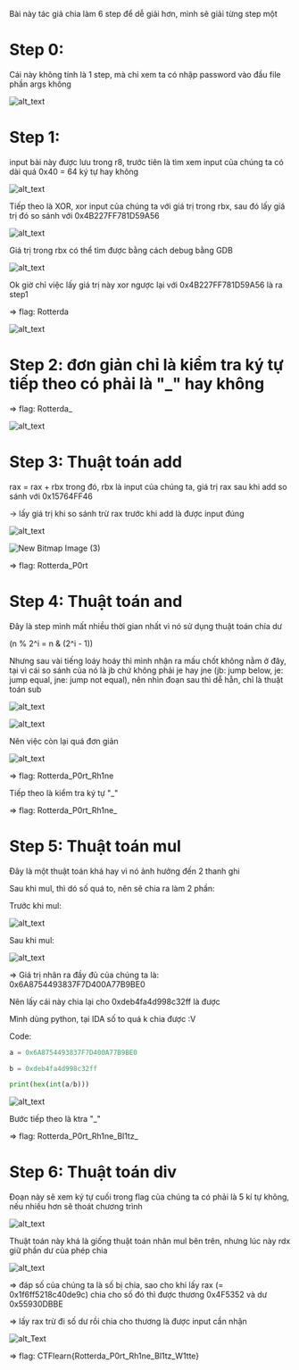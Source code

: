 Bài này tác giả chia làm 6 step để dễ giải hơn, mình sẽ giải từng step một

# Step 0:
Cái này không tính là 1 step, mà chỉ xem ta có nhập password vào đầu file phần args không

![alt_text](https://i.imgur.com/KMxcJmM.png)

# Step 1:

input bài này được lưu trong r8, trước tiên là tìm xem input của chúng ta có dài quá 0x40 = 64 ký tự hay không

![alt_text](https://i.imgur.com/omzzmdv.png)

Tiếp theo là XOR, xor input của chúng ta với giá trị trong rbx, sau đó lấy giá trị đó so sánh với 0x4B227FF781D59A56

![alt_text](https://i.imgur.com/gXFvxT6.png)

Giá trị trong rbx có thể tìm được bằng cách debug bằng GDB

![alt_text](https://i.imgur.com/Am9WzjK.png)

Ok giờ chỉ việc lấy giá trị này xor ngược lại với 0x4B227FF781D59A56 là ra step1

=> flag: Rotterda

![alt_text](https://i.imgur.com/nJDNuR6.png)

# Step 2: đơn giản chỉ là kiểm tra ký tự tiếp theo có phải là "_" hay không

=> flag: Rotterda_

![alt_text](https://i.imgur.com/bQcbOvO.png)

# Step 3: Thuật toán add

rax = rax + rbx trong đó, rbx là input của chúng ta, giá trị rax sau khi add so sánh với 0x15764FF46

-> lấy giá trị khi so sánh trừ rax trước khi add là được input đúng

![alt_text](https://i.imgur.com/MeXTmcj.png)

![New Bitmap Image (3)](https://user-images.githubusercontent.com/84331340/146403244-73cd9ef6-d308-4f9b-b38f-2c80215ac4a4.png)

=> flag: Rotterda_P0rt

# Step 4: Thuật toán and

Đây là step mình mất nhiều thời gian nhất vì nó sử dụng thuật toán chía dư 

(n % 2^i = n & (2^i - 1))

Nhưng sau vài tiếng loáy hoáy thì mình nhận ra mấu chốt không nằm ở đây, tại vì cái so sánh của nó là jb chứ không phải je hay jne (jb: jump below, je: jump equal, 
jne: jump not equal), nên nhìn đoạn sau thì dễ hẳn, chỉ là thuật toán sub

![alt_text](https://i.imgur.com/8JhScw7.png)

![alt_text](https://i.imgur.com/oi6yGyT.png)

Nên việc còn lại quá đơn giản

![alt_text](https://i.imgur.com/1OjOsY9.png)

=> flag: Rotterda_P0rt_Rh1ne

Tiếp theo là kiểm tra ký tự "_"

=> flag: Rotterda_P0rt_Rh1ne_

# Step 5: Thuật toán mul

Đây là một thuật toán khá hay vì nó ảnh hưởng đến 2 thanh ghi

Sau khi mul, thì dó số quá to, nên sẽ chia ra làm 2 phần: 

Trước khi mul:

![alt_text](https://i.imgur.com/XSYKhwy.png)

Sau khi mul:

![alt_text](https://i.imgur.com/I4eHjGo.png)

=> Giá trị nhân ra đầy đủ của chúng ta là: 0x6A8754493837F7D400A77B9BE0

Nên lấy cái này chia lại cho 0xdeb4fa4d998c32ff là được 

Mình dùng python, tại IDA số to quá k chia được :V

Code: 

```python
a = 0x6A8754493837F7D400A77B9BE0

b = 0xdeb4fa4d998c32ff

print(hex(int(a/b)))
```

![alt_text](https://i.imgur.com/uY0c64G.png)

Bước tiếp theo là ktra "_"

=> flag: Rotterda_P0rt_Rh1ne_Bl1tz_

# Step 6: Thuật toán div

Đoạn này sẽ xem ký tự cuối trong flag của chúng ta có phải là 5 kí tự không, nếu nhiều hơn sẽ thoát chương trình

![alt_text](https://i.imgur.com/tUtrpGt.png)

Thuật toán này khá là giống thuật toán nhân mul bên trên, nhưng lúc này rdx giữ phần dư của phép chia

![alt_text](https://i.imgur.com/Th0LKte.png)

=> đáp số của chúng ta là số bị chia, sao cho khi lấy rax (= 0x1f6ff5218c40de9c) chia cho số đó thì được thương 0x4F5352 và dư 0x55930DBBE

=> lấy rax trừ đi số dư rồi chia cho thương là được input cần nhận

![alt_Text](https://i.imgur.com/tZSCieN.png)

=> flag: CTFlearn{Rotterda_P0rt_Rh1ne_Bl1tz_W1tte}
